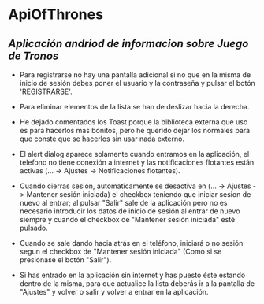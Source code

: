 # ApiOfThrones
*Aplicación andriod de informacion sobre Juego de Tronos*
---------------------------------------------------------------------------------------------------------------------------------------------------------------------------------------------------------------------------
- Para registrarse no hay una pantalla adicional si no que en la misma de inicio de sesión debes poner el usuario y la contraseña y pulsar el botón 'REGISTRARSE'.

- Para eliminar elementos de la lista se han de deslizar hacia la derecha.

- He dejado comentados los Toast porque la biblioteca externa que uso es para hacerlos mas bonitos, pero he querido dejar los normales para que conste que se hacerlos sin usar nada externo.

- El alert dialog aparece solamente cuando entramos en la aplicación, el telefono no tiene conexión a internet y las notificaciones flotantes están activas (... -> Ajustes -> Notificaciones flotantes).

- Cuando cierras sesión, automaticamente se desactiva en (... -> Ajustes -> Mantener sesión iniciada) el checkbox teniendo que iniciar sesion de nuevo al entrar; al pulsar "Salir" sale de la aplicación pero no es necesario
introducir los datos de inicio de sesión al entrar de nuevo siempre y cuando el checkbox de "Mantener sesión iniciada" esté pulsado.

- Cuando se sale dando hacia atrás en el teléfono, iniciará o no sesión segun el checkbox de "Mantener sesión iniciada" (Como si se presionase el botón "Salir").

- Si has entrado en la aplicación sin internet y has puesto éste estando dentro de la misma, para que actualice la lista deberás ir a la pantalla de "Ajustes" y volver o salir y volver a entrar en la aplicación.
